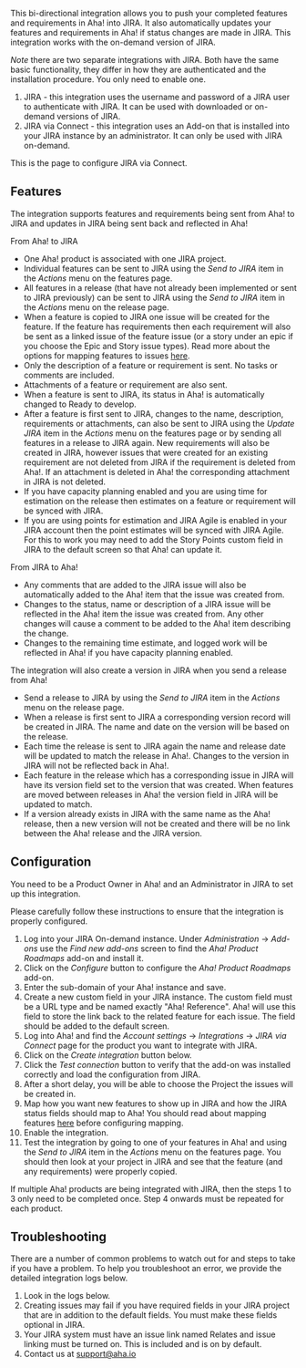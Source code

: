 This bi-directional integration allows you to push your completed features and requirements in Aha! into JIRA. It also automatically updates your features and requirements in Aha! if status changes are made in JIRA. This integration works with the on-demand version of JIRA. 

*Note* there are two separate integrations with JIRA. Both have the same basic functionality, they differ in how they are authenticated and the installation procedure. You only need to enable one.

1. JIRA - this integration uses the username and password of a JIRA user to authenticate with JIRA. It can be used with downloaded or on-demand versions of JIRA.
2. JIRA via Connect - this integration uses an Add-on that is installed into your JIRA instance by an administrator. It can only be used with JIRA on-demand.

This is the page to configure JIRA via Connect.

## Features

The integration supports features and requirements being sent from Aha! to JIRA and updates in JIRA being sent back and reflected in Aha!

From Aha! to JIRA

* One Aha! product is associated with one JIRA project.
* Individual features can be sent to JIRA using the _Send to JIRA_ item in the _Actions_ menu on the features page.
* All features in a release (that have not already been implemented or sent to JIRA previously) can be sent to JIRA using the _Send to JIRA_ item in the _Actions_ menu on the release page.
* When a feature is copied to JIRA one issue will be created for the feature. If 
  the feature has requirements then each requirement will also be sent as a 
  linked issue of the feature issue (or a story under an epic if you choose the Epic and Story issue types). Read more about the options for mapping features to issues [here](http://support.aha.io/entries/40730567).
* Only the description of a feature or requirement is sent. No tasks or comments are included. 
* Attachments of a feature or requirement are also sent.
* When a feature is sent to JIRA, its status in Aha! is automatically changed to Ready to develop.
* After a feature is first sent to JIRA, changes to the name, description, requirements or attachments, can also be sent to JIRA using the _Update JIRA_ item in the _Actions_ menu on the features page or by sending all features in a release to JIRA again. New requirements will also be created in JIRA, however issues that were created for an existing requirement are not deleted from JIRA if the requirement is deleted from Aha!. If an attachment is deleted in Aha! the corresponding attachment in JIRA is not deleted.
* If you have capacity planning enabled and you are using time for estimation on the release then estimates on a feature or requirement will be synced with JIRA.
* If you are using points for estimation and JIRA Agile is enabled in your JIRA account then the point estimates will be synced with JIRA Agile. For this
to work you may need to add the Story Points custom field in JIRA to the default screen so that Aha! can update it.

From JIRA to Aha!

* Any comments that are added to the JIRA issue will also be automatically added to the Aha! item that the issue was created from.
* Changes to the status, name or description of a JIRA issue will be reflected in the Aha! item the issue was created from. Any other changes will cause a comment to be added to the Aha! item describing the change.
* Changes to the remaining time estimate, and logged work will be reflected in Aha! if you have capacity planning enabled.

The integration will also create a version in JIRA when you send a release from Aha!

* Send a release to JIRA by using the _Send to JIRA_ item in the _Actions_ menu on the release page.
* When a release is first sent to JIRA a corresponding version record will be created in JIRA. The name and date on the version will be based on the release.
* Each time the release is sent to JIRA again the name and release date will be updated to match the release in Aha!. Changes to the version in JIRA will not be reflected back in Aha!.
* Each feature in the release which has a corresponding issue in JIRA will have its version field set to the version that was created. When features are moved between releases in Aha! the version field in JIRA will be updated to match.
* If a version already exists in JIRA with the same name as the Aha! release, then a new version will not be created and there will be no link between the Aha! release and the JIRA version.

## Configuration

You need to be a Product Owner in Aha! and an Administrator in JIRA to set up this integration.

Please carefully follow these instructions to ensure that the integration is properly configured.

1. Log into your JIRA On-demand instance. Under _Administration_ -> _Add-ons_ use the _Find new add-ons_ screen to find the _Aha! Product Roadmaps_ add-on and install it.
2. Click on the _Configure_ button to configure the _Aha! Product Roadmaps_ add-on.
3. Enter the sub-domain of your Aha! instance and save.
4. Create a new custom field in your JIRA instance. The custom field must be a URL type and be named exactly "Aha! Reference". Aha! will use this field to store the link back to the related feature for each issue. The field should be added to the default screen.
5. Log into Aha! and find the _Account settings_ -> _Integrations_ -> _JIRA via Connect_ page for the product you want to integrate with JIRA.
6. Click on the _Create integration_ button below.
7. Click the _Test connection_ button to verify that the add-on was installed correctly and load the configuration from JIRA.
8. After a short delay, you will be able to choose the Project the issues will be created in.
9. Map how you want new features to show up in JIRA and how the JIRA status fields should map to Aha! You should read about mapping features [here](http://support.aha.io/entries/40730567) before configuring mapping.
10. Enable the integration.
11. Test the integration by going to one of your features in Aha! and using the _Send to JIRA_ item in the _Actions_ menu on the features page. You should then look at your project in JIRA and see that the feature (and any requirements) were properly copied. 

If multiple Aha! products are being integrated with JIRA, then the steps 1 to 3 only need to be completed once. Step 4 onwards must be repeated for each product.

## Troubleshooting

There are a number of common problems to watch out for and steps to take if you have a problem. To help you troubleshoot an error, we provide the detailed integration logs below. 

1. Look in the logs below.
2. Creating issues may fail if you have required fields in your JIRA project that are in addition to the default fields. You must make these fields optional in JIRA.
3. Your JIRA system must have an issue link named Relates and issue linking must be turned on. This is included and is on by default.
4. Contact us at support@aha.io




